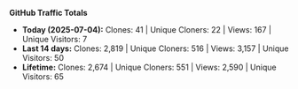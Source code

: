 
**GitHub Traffic Totals**

- **Today (2025-07-04):** Clones: 41 | Unique Cloners: 22 | Views: 167 | Unique Visitors: 7
- **Last 14 days:** Clones: 2,819 | Unique Cloners: 516 | Views: 3,157 | Unique Visitors: 50
- **Lifetime:** Clones: 2,674 | Unique Cloners: 551 | Views: 2,590 | Unique Visitors: 65
